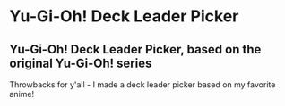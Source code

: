 # Yu-Gi-Oh! Deck Leader Picker  
  
## Yu-Gi-Oh! Deck Leader Picker, based on the original Yu-Gi-Oh! series

Throwbacks for y'all - I made a deck leader picker based on my favorite anime!
